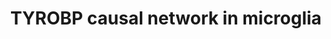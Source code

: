 ---
annotations:
- type: Cell Type Ontology
  value: microglial cell
- type: Disease Ontology
  value: Alzheimer's disease
- type: Pathway Ontology
  value: innate immune response pathway
- type: Pathway Ontology
  value: Alzheimer's disease pathway
- type: Pathway Ontology
  value: innate immune response pathway
- type: Cell Type Ontology
  value: microglial cell
authors:
- Khanspers
- AlexanderPico
- Eweitz
description: The direct and indirect causal inputs upstream and downstream of Tyrobp
  in microglial cells.   Proteins on this pathway have targeted assays available via
  the [https://assays.cancer.gov/available_assays?wp_id=WP3945 CPTAC Assay Portal]
last-edited: 2021-05-09
organisms:
- Homo sapiens
redirect_from:
- /index.php/Pathway:WP3945
- /instance/WP3945
schema-jsonld:
- '@context': https://schema.org/
  '@id': https://wikipathways.github.io/pathways/WP3945.html
  '@type': Dataset
  creator:
    '@type': Organization
    name: WikiPathways
  description: The direct and indirect causal inputs upstream and downstream of Tyrobp
    in microglial cells.   Proteins on this pathway have targeted assays available
    via the [https://assays.cancer.gov/available_assays?wp_id=WP3945 CPTAC Assay Portal]
  keywords:
  - RGS1
  - IL13RA1
  - CD84
  - GAPT
  - IGSF6
  - ITGAX
  - HCLS1
  - LGALS9C
  - NRROS
  - SAMSN1
  - TYROBP
  - SLC1A5
  - ITGAM
  - CAPG
  - ABCC4
  - STAT5A
  - LYL1
  - BIN2
  - CXCL16
  - NCKAP1L
  - TNFRSF1B
  - PPP1R18
  - PYCARD
  - LOXL3
  - IL18
  - APBB1IP
  - SFT2D2
  - SLC7A7
  - CD37
  - SH2B3
  - RNASE6
  - ADAP2
  - TCIRG1
  - C3
  - HLX
  - LHFPL2
  - GPX1
  - C1QC
  - DPYD
  - RPS6KA1
  - NCF2
  - CYTL1
  - GAL3ST4
  - IL10RA
  - TMEM106A
  - ITGB2
  - MAF
  - ELF4
  - ZFP36L2
  - RUNX3
  - TGFBR1
  - SPP1
  - CREB3L2
  - KCNE3
  - RBM47
  - PLEK
  - NPC2
  - CD4
  - GIMAP2
  - FKBP15
  license: CC0
  name: TYROBP causal network in microglia
seo: CreativeWork
title: TYROBP causal network in microglia
wpid: WP3945
---